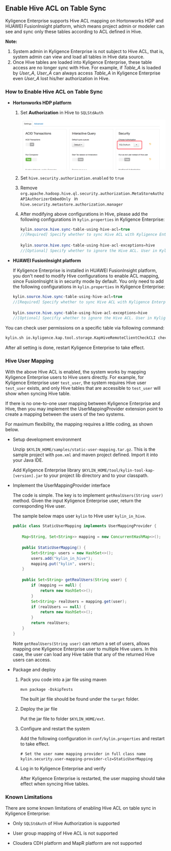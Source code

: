 ## Enable Hive ACL on Table Sync

Kyligence Enterprise supports Hive ACL mapping on Hortonworks HDP and HUAWEI FusionInsight platform, which means project admin or modeler can see and sync only these tables according to ACL defined in Hive.

**Note:** 

1. System admin in Kyligence Enterprise is not subject to Hive ACL, that is, system admin can view and load all tables in Hive data source. 
2. Once Hive tables are loaded into Kyligence Enterprise, these table access are no longer sync with Hive. For example, if *Table_A* is loaded by *User_A*, *User_A* can always access *Table_A* in Kyligence Enterprise even *User_A* lost his/her authorization in Hive.



### How to Enable Hive ACL on Table Sync

* **Hortonworks HDP platform**

  1. Set **Authorization** in Hive to `SQLStdAuth`

     ![Hive setting](images/hive_setting.png)

  2. Set `hive.security.authorization.enabled` to `true`

  3. Remove `org.apache.hadoop.hive.ql.security.authorization.MetaStoreAuthzAPIAuthorizerEmbedOnly ` in `hive.security.metastore.authorization.manager` 

  4. After modifying above configurations in Hive, please add the following configurations in  `kylin.properties` in Kyligence Enterprise:

     ```java
     kylin.source.hive.sync-table-using-hive-acl=true 
     //[Required] Specify whether to sync Hive ACL with Kyligence Enterprise. The default value is "false". User can only view and load Hive tables which he/she had permission on while this configuration is set to true.
     
     kylin.source.hive.sync-table-using-hive-acl-exceptions=hive 
     //[Optional] Specify whether to ignore the Hive ACL. User in Kyligence Enterprise can view and load all Hive tables.
     ```


* **HUAWEI FusionInsight platform**

  If Kyligence Enterprise is installed in HUAWEI FusionInsight platform, you don't need to modify Hive configurations to enable ACL mapping, since FusionInsight is in security mode by default. You only need to add the following configurations in  `kylin.properties` in Kyligence Enterprise:

  ```java
  kylin.source.hive.sync-table-using-hive-acl=true 
  //[Required] Specify whether to sync Hive ACL with Kyligence Enterprise. The default value is xxx. User can only view and load Hive tables which he/she had permission on while this configuration is set to true.
      
  kylin.source.hive.sync-table-using-hive-acl-exceptions=hive 
  //[Optional] Specifiy whether to ignore the Hive ACL. User in Kyligence Enterprise can view and load all Hive tables.
  ```



You can check user permissions on a specific table via following command:

```sh
kylin.sh io.kyligence.kap.tool.storage.KapHiveRemoteClientCheckCLI check -database [yourdatabase] -table [yourtable] -user [username]
```

After all setting is done, restart Kyligence Enterprise to take effect.



### Hive User Mapping

With the above Hive ACL is enabled, the system works by mapping Kyligence Enterprise users to Hive users directly. For example, for Kyligence Enterprise user `test_user`, the system requires Hive user `test_user` exists, and only Hive tables that are accessible to `test_user` will show when syncing Hive table.

If there is no one-to-one user mapping between Kyligence Enterprise and Hive, then you may implement the UserMappingProvider extension point to create a mapping between the users of the two systems.

For maximum flexibility, the mapping requires a little coding, as shown below.

- Setup development environment

  Unzip `$KYLIN_HOME/samples/static-user-mapping.tar.gz`. This is the sample project with `pom.xml` and maven project defined. Import it into your Java IDE.

  Add Kyligence Enterprise library `$KYLIN_HOME/tool/kylin-tool-kap-[version].jar` to your project lib directory and to your classpath.

  

- Implement the UserMappingProvider interface

  The code is simple. The key is to implement `getRealUsers(String user)` method. Given the input Kyligence Enterprise user, return the corresponding Hive user.
  
  The sample below maps user `kylin` to Hive user `kylin_in_hive`.
  
  ```java
  public class StaticUserMapping implements UserMappingProvider {
  
      Map<String, Set<String>> mapping = new ConcurrentHashMap<>();
  
      public StaticUserMapping() {
          Set<String> users = new HashSet<>();
          users.add("kylin_in_hive");
          mapping.put("kylin", users);
      }
  
      public Set<String> getRealUsers(String user) {
          if (mapping == null) {
              return new HashSet<>();
          }
          Set<String> realUsers = mapping.get(user);
          if (realUsers == null) {
              return new HashSet<>();
          }
          return realUsers;
      }
  }
  ```
  
  Note `getRealUsers(String user)` can return a set of users, allows mapping one Kyligence Enterprise user to multiple Hive users. In this case, the user can load any Hive table that any of the returned Hive users can access.
  
  


- Package and deploy
  1. Pack you code into a jar file using maven

     ```shell
     mvn package -DskipTests
     ```
  
     The built jar file should be found under the `target` folder.

  2. Deploy the jar file

     Put the jar file to folder `$KYLIN_HOME/ext`.

  3. Configure and restart the system

     Add the following configuration in `conf/kylin.properties` and restart to take effect.

     ```properties
     # Set the user name mapping provider in full class name
     kylin.security.user-mapping-provider-clz=StaticUserMapping
     ```

  4. Log in to Kyligence Enterprise and verify

     After Kyligence Enterprise is restarted, the user mapping should take effect when syncing Hive tables.




### Known Limitations

There are some known limitations of enabling Hive ACL on table sync in Kyligence Enterprise:

- Only `SQLStdAuth` of Hive Authorization is supported

- User group mapping of Hive ACL is not supported

- Cloudera CDH platform and MapR platform are not supported
